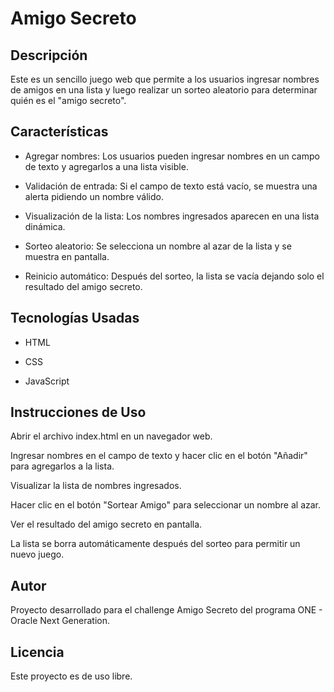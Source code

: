 # Amigo Secreto

## Descripción

Este es un sencillo juego web que permite a los usuarios ingresar nombres de amigos en una lista y luego realizar un sorteo aleatorio para determinar quién es el "amigo secreto".

## Características

* Agregar nombres: Los usuarios pueden ingresar nombres en un campo de texto y agregarlos a una lista visible.

* Validación de entrada: Si el campo de texto está vacío, se muestra una alerta pidiendo un nombre válido.

* Visualización de la lista: Los nombres ingresados aparecen en una lista dinámica.

* Sorteo aleatorio: Se selecciona un nombre al azar de la lista y se muestra en pantalla.

* Reinicio automático: Después del sorteo, la lista se vacía dejando solo el resultado del amigo secreto.

## Tecnologías Usadas

* HTML

* CSS

* JavaScript

## Instrucciones de Uso

Abrir el archivo index.html en un navegador web.

Ingresar nombres en el campo de texto y hacer clic en el botón "Añadir" para agregarlos a la lista.

Visualizar la lista de nombres ingresados.

Hacer clic en el botón "Sortear Amigo" para seleccionar un nombre al azar.

Ver el resultado del amigo secreto en pantalla.

La lista se borra automáticamente después del sorteo para permitir un nuevo juego.

## Autor

Proyecto desarrollado para el challenge Amigo Secreto del programa ONE - Oracle Next Generation.

## Licencia

Este proyecto es de uso libre.

